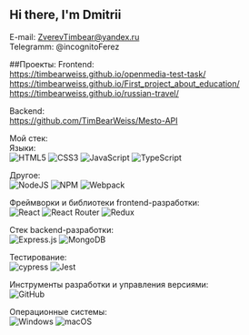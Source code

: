 ## Hi there, I'm Dmitrii
E-mail: ZverevTimbear@yandex.ru  
Telegramm: @incognitoFerez


##Проекты:
Frontend:  
https://timbearweiss.github.io/openmedia-test-task/  
https://timbearweiss.github.io/First_project_about_education/  
https://timbearweiss.github.io/russian-travel/  

Backend:  
https://github.com/TimBearWeiss/Mesto-API  


Мой стек:  
Языки:  
![HTML5](https://img.shields.io/badge/html5-%23E34F26.svg?style=for-the-badge&logo=html5&logoColor=white) ![CSS3](https://img.shields.io/badge/css3-%231572B6.svg?style=for-the-badge&logo=css3&logoColor=white) ![JavaScript](https://img.shields.io/badge/javascript-%23323330.svg?style=for-the-badge&logo=javascript&logoColor=%23F7DF1E)   ![TypeScript](https://img.shields.io/badge/typescript-%23007ACC.svg?style=for-the-badge&logo=typescript&logoColor=white)  

Другое:  
![NodeJS](https://img.shields.io/badge/node.js-6DA55F?style=for-the-badge&logo=node.js&logoColor=white) ![NPM](https://img.shields.io/badge/NPM-%23CB3837.svg?style=for-the-badge&logo=npm&logoColor=white) ![Webpack](https://img.shields.io/badge/webpack-%238DD6F9.svg?style=for-the-badge&logo=webpack&logoColor=black)

Фреймворки и библиотеки frontend-разработки:  
![React](https://img.shields.io/badge/react-%2320232a.svg?style=for-the-badge&logo=react&logoColor=%2361DAFB) ![React Router](https://img.shields.io/badge/React_Router-CA4245?style=for-the-badge&logo=react-router&logoColor=white) ![Redux](https://img.shields.io/badge/redux-%23593d88.svg?style=for-the-badge&logo=redux&logoColor=white)

Cтек backend-разработки:  
![Express.js](https://img.shields.io/badge/express.js-%23404d59.svg?style=for-the-badge&logo=express&logoColor=%2361DAFB) ![MongoDB](https://img.shields.io/badge/MongoDB-%234ea94b.svg?style=for-the-badge&logo=mongodb&logoColor=white)

Тестирование:  
![cypress](https://img.shields.io/badge/-cypress-%23E5E5E5?style=for-the-badge&logo=cypress&logoColor=058a5e) 	![Jest](https://img.shields.io/badge/-jest-%23C21325?style=for-the-badge&logo=jest&logoColor=white)

Инструменты разработки и управления версиями:  
![GitHub](https://img.shields.io/badge/github-%23121011.svg?style=for-the-badge&logo=github&logoColor=white)

Операционные системы:  
![Windows](https://img.shields.io/badge/Windows-0078D6?style=for-the-badge&logo=windows&logoColor=white) ![macOS](https://img.shields.io/badge/mac%20os-000000?style=for-the-badge&logo=macos&logoColor=F0F0F0)



<!--
**TimBearWeiss/TimBearWeiss** is a ✨ _special_ ✨ repository because its `README.md` (this file) appears on your GitHub profile.

Here are some ideas to get you started:

- 🔭 I’m currently working on ...
- 🌱 I’m currently learning ...
- 👯 I’m looking to collaborate on ...
- 🤔 I’m looking for help with ...
- 💬 Ask me about ...
- 📫 How to reach me: ...
- 😄 Pronouns: ...
- ⚡ Fun fact: ...
-->
